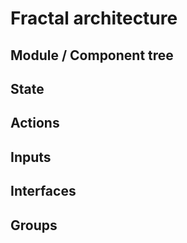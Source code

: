 # Fractal architecture

## Module / Component tree

## State

## Actions

## Inputs

## Interfaces

## Groups

